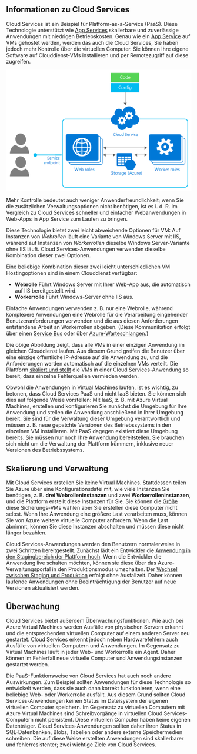 <a name="tellmecs"></a>
## Informationen zu Cloud Services

Cloud Services ist ein Beispiel für Platform-as-a-Service (PaaS). Diese Technologie unterstützt wie [App Services](app-service-web-overview.md) skalierbare und zuverlässige Anwendungen mit niedrigen Betriebskosten. Genau wie ein [App Service](app-service-web-overview.md) auf VMs gehostet werden, werden das auch die Cloud Services, Sie haben jedoch mehr Kontrolle über die virtuellen Computer. Sie können Ihre eigene Software auf Clouddienst-VMs installieren und per Remotezugriff auf diese zugreifen.

![cs\_diagramcs\_diagram](./media/cloud-services-choose-me-content/diagram.png)

Mehr Kontrolle bedeutet auch weniger Anwenderfreundlichkeit; wenn Sie die zusätzlichen Verwaltungsoptionen nicht benötigen, ist es i. d. R. im Vergleich zu Cloud Services schneller und einfacher Webanwendungen in Web-Apps in App Service zum Laufen zu bringen.

Diese Technologie bietet zwei leicht abweichende Optionen für VM: Auf Instanzen von *Webrollen* läuft eine Variante von Windows Server mit IIS, während auf Instanzen von *Workerrollen* dieselbe Windows Server-Variante ohne IIS läuft. Cloud Services-Anwendungen verwenden dieselbe Kombination dieser zwei Optionen.

Eine beliebige Kombination dieser zwei leicht unterschiedlichen VM Hostingoptionen sind in einem Clouddienst verfügbar:

* **Webrolle** Führt Windows Server mit Ihrer Web-App aus, die automatisch auf IIS bereitgestellt wird.
* **Workerrolle** Führt Windows-Server ohne IIS aus.

Einfache Anwendungen verwenden z. B. nur eine Webrolle, während komplexere Anwendungen eine Webrolle für die Verarbeitung eingehender Benutzeranforderungen verwenden und die aus diesen Anforderungen entstandene Arbeit an Workerrollen abgeben. (Diese Kommunikation erfolgt über einen [Service Bus](../articles/service-bus/fundamentals-service-bus-hybrid-solutions.md) oder über [Azure-Warteschlangen](../articles/storage/storage-introduction.md).)

Die obige Abbildung zeigt, dass alle VMs in einer einzigen Anwendung im gleichen Clouddienst laufen. Aus diesem Grund greifen die Benutzer über eine einzige öffentliche IP-Adresse auf die Anwendung zu, und die Anforderungen werden automatisch auf die einzelnen VMs verteilt. Die Plattform [skaliert und stellt](../articles/cloud-services/cloud-services-how-to-scale.md) die VMs in einer Cloud Services-Anwendung so bereit, dass einzelne Fehlerquellen vermieden werden.

Obwohl die Anwendungen in Virtual Machines laufen, ist es wichtig, zu betonen, dass Cloud Services PaaS und nicht IaaS bieten. Sie können sich dies auf folgende Weise vorstellen: Mit IaaS, z. B. mit Azure Virtual Machines, erstellen und konfigurieren Sie zunächst die Umgebung für Ihre Anwendung und stellen die Anwendung anschließend in Ihrer Umgebung bereit. Sie sind für die Verwaltung dieser Umgebung verantwortlich und müssen z. B. neue gepatchte Versionen des Betriebssystems in den einzelnen VM installieren. Mit PaaS dagegen existiert diese Umgebung bereits. Sie müssen nur noch Ihre Anwendung bereitstellen. Sie brauchen sich nicht um die Verwaltung der Plattform kümmern, inklusive neuer Versionen des Betriebssystems.

## Skalierung und Verwaltung
Mit Cloud Services erstellen Sie keine Virtual Machines. Stattdessen teilen Sie Azure über eine Konfigurationsdatei mit, wie viele Instanzen Sie benötigen, z. B. **drei Webrolleninstanzen** und zwei **Workerrolleninstanzen**, und die Plattform erstellt diese Instanzen für Sie. Sie können die [Größe](../articles/cloud-services/cloud-services-sizes-specs.md) diese Sicherungs-VMs wählen aber Sie erstellen diese Computer nicht selbst. Wenn Ihre Anwendung eine größere Last verarbeiten muss, können Sie von Azure weitere virtuelle Computer anfordern. Wenn die Last abnimmt, können Sie diese Instanzen abschalten und müssen diese nicht länger bezahlen.

Cloud Services-Anwendungen werden den Benutzern normalerweise in zwei Schritten bereitgestellt. Zunächst lädt ein Entwickler die [Anwendung in den Stagingbereich der Plattform hoch](../articles/cloud-services/cloud-services-how-to-create-deploy.md). Wenn die Entwickler die Anwendung live schalten möchten, können sie diese über das Azure-Verwaltungsportal in den Produktionsmodus umschalten. Der [Wechsel zwischen Staging und Produktion](../articles/cloud-services/cloud-services-nodejs-stage-application.md) erfolgt ohne Ausfallzeit. Daher können laufende Anwendungen ohne Beeinträchtigung der Benutzer auf neue Versionen aktualisiert werden.

## Überwachung
Cloud Services bietet außerdem Überwachungsfunktionen. Wie auch bei Azure Virtual Machines werden Ausfälle von physischen Servern erkannt und die entsprechenden virtuellen Computer auf einem anderen Server neu gestartet. Cloud Services erkennt jedoch neben Hardwarefehlern auch Ausfälle von virtuellen Computern und Anwendungen. Im Gegensatz zu Virtual Machines läuft in jeder Web- und Workerrolle ein Agent. Daher können im Fehlerfall neue virtuelle Computer und Anwendungsinstanzen gestartet werden.

Die PaaS-Funktionsweise von Cloud Services hat auch noch andere Auswirkungen. Zum Beispiel sollten Anwendungen für diese Technologie so entwickelt werden, dass sie auch dann korrekt funktionieren, wenn eine beliebige Web- oder Workerrolle ausfällt. Aus diesem Grund sollten Cloud Services-Anwendungen keinen Status im Dateisystem der eigenen virtuellen Computer speichern. Im Gegensatz zu virtuellen Computern mit Azure Virtual Machines sind Schreibvorgänge in virtuellen Cloud Services-Computern nicht persistent. Diese virtuellen Computer haben keine eigenen Datenträger. Cloud Services-Anwendungen sollten daher ihren Status in SQL-Datenbanken, Blobs, Tabellen oder andere externe Speichermedien schreiben. Die auf diese Weise erstellten Anwendungen sind skalierbarer und fehlerresistenter; zwei wichtige Ziele von Cloud Services.

<!---HONumber=Oct15_HO3-->